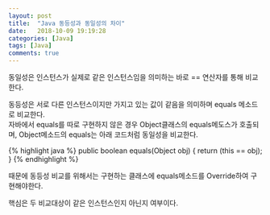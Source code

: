 ```yaml
---
layout: post
title:  "Java 동등성과 동일성의 차이"
date:   2018-10-09 19:19:28
categories: [Java]
tags: [Java]
comments: true
---
```

동일성은 인스턴스가 실제로 같은 인스턴스임을 의미하는 바로 == 연산자를 통해 비교한다.

동등성은 서로 다른 인스턴스이지만 가지고 있는 값이 같음을 의미하며 equals 메소드로 비교한다.  
자바에서 equals를 따로 구현하지 않은 경우 Object클래스의 equals메도스가 호출되며, Object메소드의 equals는 아래 코드처럼 동일성을 비교한다.

{% highlight java %}
public boolean equals(Object obj) {
    return (this == obj);
}
{% endhighlight %}

때문에 동등성 비교를 위해서는 구현하는 클래스에 equals메소드를 Override하여 구현해야한다.

핵심은 두 비교대상이 같은 인스턴스인지 아닌지 여부이다.
